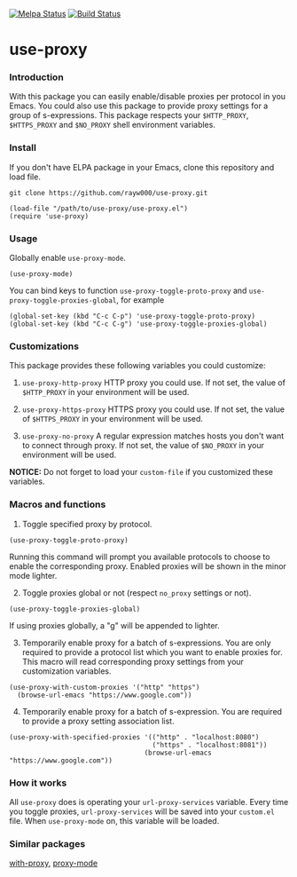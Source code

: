 [![Melpa Status](http://melpa.org/packages/use-proxy-badge.svg)](https://melpa.org/#/use-proxy)
[![Build Status](https://github.com/rayw000/use-proxy/workflows/CI/badge.svg)](https://github.com/rayw000/use-proxy/actions)


use-proxy
====================================

### Introduction
With this package you can easily enable/disable proxies per protocol in you Emacs. You could also use this package to provide proxy settings for a group of s-expressions. This package respects your `$HTTP_PROXY`, `$HTTPS_PROXY` and `$NO_PROXY` shell environment variables.

### Install
If you don't have ELPA package in your Emacs, clone this repository and load file.
```shell
git clone https://github.com/rayw000/use-proxy.git
```
```emacs-lisp
(load-file "/path/to/use-proxy/use-proxy.el")
(require 'use-proxy)
```
### Usage
Globally enable `use-proxy-mode`.
```emacs-lisp
(use-proxy-mode)
```

You can bind keys to function `use-proxy-toggle-proto-proxy` and `use-proxy-toggle-proxies-global`, for example
```emacs-lisp
(global-set-key (kbd "C-c C-p") 'use-proxy-toggle-proto-proxy)
(global-set-key (kbd "C-c C-g") 'use-proxy-toggle-proxies-global)
```
### Customizations

This package provides these following variables you could customize:

1. `use-proxy-http-proxy`
   HTTP proxy you could use. If not set, the value of `$HTTP_PROXY` in your environment will be used.

2. `use-proxy-https-proxy`
   HTTPS proxy you could use. If not set, the value of `$HTTPS_PROXY` in your environment will be used.

3. `use-proxy-no-proxy`
   A regular expression matches hosts you don't want to connect through proxy. If not set, the value of `$NO_PROXY` in your environment will be used.

**NOTICE:** Do not forget to load your `custom-file` if you customized these variables.

### Macros and functions

1. Toggle specified proxy by protocol.

```emacs-lisp
(use-proxy-toggle-proto-proxy)
```

Running this command will prompt you available protocols to choose to enable the corresponding proxy. Enabled proxies will be shown in the minor mode lighter.

2. Toggle proxies global or not (respect `no_proxy` settings or not).

```emacs-lisp
(use-proxy-toggle-proxies-global)
```

If using proxies globally, a "g" will be appended to lighter.

3. Temporarily enable proxy for a batch of s-expressions. You are only required to provide a protocol list which you want to enable proxies for. This macro will read corresponding proxy settings from your customization variables.

```emacs-lisp
(use-proxy-with-custom-proxies '("http" "https")
  (browse-url-emacs "https://www.google.com"))
```

4. Temporarily enable proxy for a batch of s-expression. You are required to provide a proxy setting association list.

```emacs-lisp
(use-proxy-with-specified-proxies '(("http" . "localhost:8080")
                                    ("https" . "localhost:8081"))
                                  (browse-url-emacs "https://www.google.com"))
```

### How it works

All `use-proxy` does is operating your `url-proxy-services` variable. Every time you toggle proxies, `url-proxy-services` will be saved into your `custom.el` file. When `use-proxy-mode` on, this variable will be loaded.

### Similar packages
[with-proxy](https://github.com/twlz0ne/with-proxy.el), [proxy-mode](https://github.com/stardiviner/proxy-mode)
